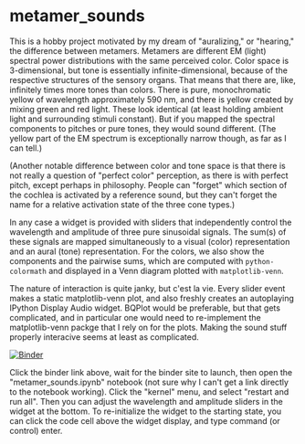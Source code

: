 # metamer_sounds
This is a hobby project motivated by my dream of "auralizing," or "hearing," the difference between metamers. 
Metamers are different EM (light) spectral power distributions with the same perceived color.
Color space is 3-dimensional, but tone is essentially infinite-dimensional, because of the respective structures of the sensory organs.
That means that there are, like, infinitely times more tones than colors. 
There is pure, monochromatic yellow of wavelength approximately 590 nm, and there is yellow created by mixing green and red light. 
These look identical (at least holding ambient light and surrounding stimuli constant). 
But if you mapped the spectral components to pitches or pure tones, they would sound different. 
(The yellow part of the EM spectrum is exceptionally narrow though, as far as I can tell.)

(Another notable difference between color and tone space is that there is not really a question of "perfect color" perception, as there is with perfect pitch, except perhaps in philosophy. People can "forget" which section of the cochlea is activated by a reference sound, but they can't forget the name for a relative activation state of the three cone types.)

In any case a widget is provided with sliders that independently control the wavelength and amplitude of three pure sinusoidal signals.
The sum(s) of these signals are mapped simultaneously to a visual (color) representation and an aural (tone) representation. 
For the colors, we also show the components and the pairwise sums, which are computed with `python-colormath`
and displayed in a Venn diagram plotted with `matplotlib-venn`. 


The nature of interaction is quite janky, but c'est la vie. 
Every slider event makes a static matplotlib-venn plot, and also freshly creates an autoplaying IPython Display Audio widget.
BQPlot would be preferable, but that gets complicated, and in particular one would need to re-implement the matplotlib-venn packge that I rely on for the plots.
Making the sound stuff properly interacive seems at least as complicated.

[![Binder](https://mybinder.org/badge_logo.svg)](https://mybinder.org/v2/gh/ClayCampaigne/metamer_sounds/HEAD)

Click the binder link above, wait for the binder site to launch, then open the "metamer_sounds.ipynb" notebook (not sure why I can't get a link directly to the notebook working).
Click the "kernel" menu, and select "restart and run all". Then you can adjust the wavelength and amplitude sliders in the widget at the bottom.
To re-initialize the widget to the starting state, you can click the code cell above the widget display, and type command (or control) enter.

